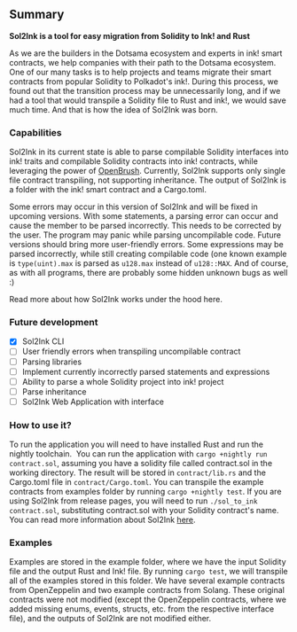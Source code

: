 ## Summary
**Sol2Ink is a tool for easy migration from Solidity to Ink! and Rust**

As we are the builders in the Dotsama ecosystem and experts in ink! smart contracts, we help companies with their path to the Dotsama ecosystem.
One of our many tasks is to help projects and teams migrate their smart contracts from popular Solidity to Polkadot's ink!. During this process,
we found out that the transition process may be unnecessarily long, and if we had a tool that would transpile a Solidity file to Rust and ink!, 
we would save much time. And that is how the idea of Sol2Ink was born.

### Capabilities

Sol2Ink in its current state is able to parse compilable Solidity interfaces into ink! traits and compilable Solidity contracts into ink! contracts, while leveraging the power of [OpenBrush](https://github.com/Supercolony-net/openbrush-contracts). Currently, Sol2Ink supports only single file contract transpiling, not supporting inheritance. The output of Sol2Ink is a folder with the ink! smart contract and a Cargo.toml.

Some errors may occur in this version of Sol2Ink and will be fixed in upcoming versions.
With some statements, a parsing error can occur and cause the member to be parsed incorrectly. This needs to be corrected by the user.
The program may panic while parsing uncompilable code. Future versions should bring more user-friendly errors.
Some expressions may be parsed incorrectly, while still creating compilable code (one known example is `type(uint).max` is parsed as `u128.max` instead of `u128::MAX`.
And of course, as with all programs, there are probably some hidden unknown bugs as well :)

Read more about how Sol2Ink works under the hood here.

### Future development

- [X] Sol2Ink CLI
- [ ] User friendly errors when transpiling uncompilable contract
- [ ] Parsing libraries
- [ ] Implement currently incorrectly parsed statements and expressions
- [ ] Ability to parse a whole Solidity project into ink! project
- [ ] Parse inheritance
- [ ] Sol2Ink Web Application with interface

### How to use it?

To run the application you will need to have installed Rust and run the nightly toolchain. ​
You can run the application with `cargo +nightly run contract.sol`, assuming you have a solidity file called contract.sol in the working directory.
The result will be stored in `contract/lib.rs` and the Cargo.toml file in `contract/Cargo.toml`.
You can transpile the example contracts from examples folder by running `cargo +nightly test`.
If you are using Sol2Ink from release pages, you will need to run `./sol_to_ink contract.sol`, substituting contract.sol with your Solidity contract's name.
You can read more information about Sol2Ink [here](https://www.sol2ink.com).

### Examples

Examples are stored in the example folder, where we have the input Solidity file and the output Rust and Ink! file.
By running `cargo test`, we will transpile all of the examples stored in this folder. We have several example contracts from OpenZeppelin and two example contracts from Solang. These original contracts were not modified (except the OpenZeppelin contracts, where we added missing enums, events, structs, etc. from the respective interface file), and the outputs of Sol2Ink are not modified either.
